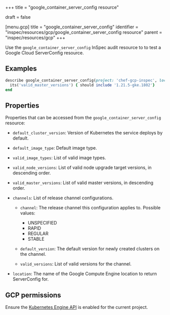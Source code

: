 +++
title = "google_container_server_config resource"

draft = false


[menu.gcp]
title = "google_container_server_config"
identifier = "inspec/resources/gcp/google_container_server_config resource"
parent = "inspec/resources/gcp"
+++

Use the `google_container_server_config` InSpec audit resource to to test a Google Cloud ServerConfig resource.

## Examples

```ruby
describe google_container_server_config(project: 'chef-gcp-inspec', location: 'europe-west2-a') do
  its('valid_master_versions') { should include '1.21.5-gke.1802'}
end
```

## Properties

Properties that can be accessed from the `google_container_server_config` resource:


  * `default_cluster_version`: Version of Kubernetes the service deploys by default.

  * `default_image_type`: Default image type.

  * `valid_image_types`: List of valid image types.

  * `valid_node_versions`: List of valid node upgrade target versions, in descending order.

  * `valid_master_versions`: List of valid master versions, in descending order.

  * `channels`: List of release channel configurations.

    * `channel`: The release channel this configuration applies to.
    Possible values:
      * UNSPECIFIED
      * RAPID
      * REGULAR
      * STABLE

    * `default_version`: The default version for newly created clusters on the channel.

    * `valid_versions`: List of valid versions for the channel.

  * `location`: The name of the Google Compute Engine location to return ServerConfig for.


## GCP permissions

Ensure the [Kubernetes Engine API](https://console.cloud.google.com/apis/library/container.googleapis.com/) is enabled for the current project.
